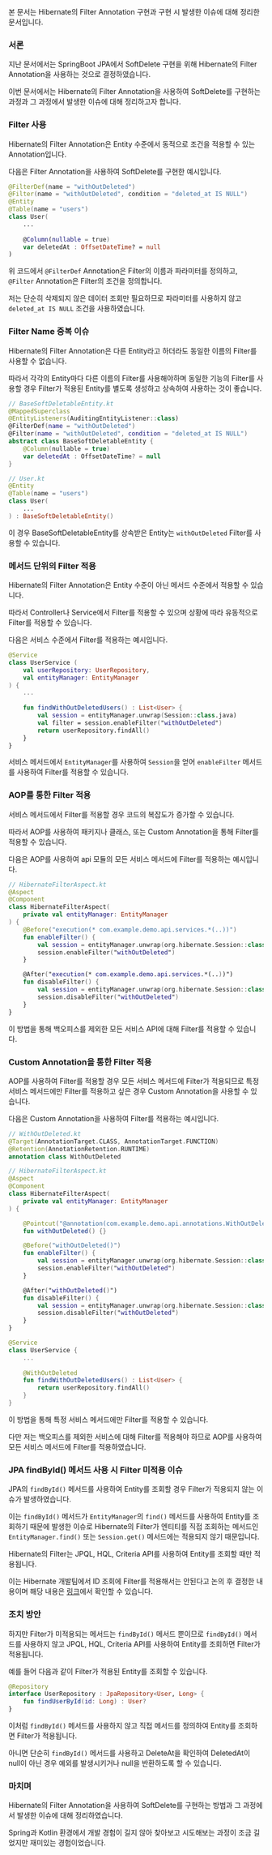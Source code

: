 본 문서는 Hibernate의 Filter Annotation 구현과 구현 시 발생한 이슈에 대해 정리한 문서입니다.

### 서론

지난 문서에서는 SpringBoot JPA에서 SoftDelete 구현을 위해 Hibernate의 Filter Annotation을 사용하는 것으로 결정하였습니다.

이번 문서에서는 Hibernate의 Filter Annotation을 사용하여 SoftDelete를 구현하는 과정과 그 과정에서 발생한 이슈에 대해 정리하고자 합니다.

### Filter 사용

Hibernate의 Filter Annotation은 Entity 수준에서 동적으로 조건을 적용할 수 있는 Annotation입니다.

다음은 Filter Annotation을 사용하여 SoftDelete를 구현한 예시입니다.

```kotlin
@FilterDef(name = "withOutDeleted")
@Filter(name = "withOutDeleted", condition = "deleted_at IS NULL")
@Entity
@Table(name = "users")
class User(
    ...
    
    @Column(nullable = true)
    var deletedAt : OffsetDateTime? = null
)
```

위 코드에서 `@FilterDef` Annotation은 Filter의 이름과 파라미터를 정의하고, `@Filter` Annotation은 Filter의 조건을 정의합니다.

저는 단순히 삭제되지 않은 데이터 조회만 필요하므로 파라미터를 사용하지 않고 `deleted_at IS NULL` 조건을 사용하였습니다.

### Filter Name 중복 이슈

Hibernate의 Filter Annotation은 다른 Entity라고 하더라도 동일한 이름의 Filter를 사용할 수 없습니다.

따라서 각각의 Entity마다 다른 이름의 Filter를 사용해야하며 동일한 기능의 Filter를 사용할 경우 Filter가 적용된 Entity를 별도록 생성하고 상속하여 사용하는 것이 좋습니다.

```kotlin
// BaseSoftDeletableEntity.kt
@MappedSuperclass
@EntityListeners(AuditingEntityListener::class)
@FilterDef(name = "withOutDeleted")
@Filter(name = "withOutDeleted", condition = "deleted_at IS NULL")
abstract class BaseSoftDeletableEntity {
    @Column(nullable = true)
    var deletedAt : OffsetDateTime? = null
}
```

```kotlin
// User.kt
@Entity
@Table(name = "users")
class User(
    ...
) : BaseSoftDeletableEntity()
```

이 경우 BaseSoftDeletableEntity를 상속받은 Entity는 `withOutDeleted` Filter를 사용할 수 있습니다.

### 메서드 단위의 Filter 적용

Hibernate의 Filter Annotation은 Entity 수준이 아닌 메서드 수준에서 적용할 수 있습니다.

따라서 Controller나 Service에서 Filter를 적용할 수 있으며 상황에 따라 유동적으로 Filter를 적용할 수 있습니다.

다음은 서비스 수준에서 Filter를 적용하는 예시입니다.

```kotlin
@Service
class UserService (
    val userRepository: UserRepository,
    val entityManager: EntityManager
) {
    ...
    
    fun findWithOutDeletedUsers() : List<User> {
        val session = entityManager.unwrap(Session::class.java)
        val filter = session.enableFilter("withOutDeleted")
        return userRepository.findAll()
    }
}
```

서비스 메서드에서 `EntityManager`를 사용하여 `Session`을 얻어 `enableFilter` 메서드를 사용하여 Filter를 적용할 수 있습니다.

### AOP를 통한 Filter 적용

서비스 메서드에서 Filter를 적용할 경우 코드의 복잡도가 증가할 수 있습니다.

따라서 AOP를 사용하여 패키지나 클래스, 또는 Custom Annotation을 통해 Filter를 적용할 수 있습니다.

다음은 AOP를 사용하여 api 모듈의 모든 서비스 메서드에 Filter를 적용하는 예시입니다.

```kotlin
// HibernateFilterAspect.kt
@Aspect
@Component
class HibernateFilterAspect(
    private val entityManager: EntityManager
) {
    @Before("execution(* com.example.demo.api.services.*(..))")
    fun enableFilter() {
        val session = entityManager.unwrap(org.hibernate.Session::class.java)
        session.enableFilter("withOutDeleted")
    }

    @After("execution(* com.example.demo.api.services.*(..))")
    fun disableFilter() {
        val session = entityManager.unwrap(org.hibernate.Session::class.java)
        session.disableFilter("withOutDeleted")
    }
}
```

이 방법을 통해 백오피스를 제외한 모든 서비스 API에 대해 Filter를 적용할 수 있습니다.

### Custom Annotation을 통한 Filter 적용

AOP를 사용하여 Filter를 적용할 경우 모든 서비스 메서드에 Filter가 적용되므로 특정 서비스 메서드에만 Filter를 적용하고 싶은 경우 Custom Annotation을 사용할 수 있습니다.

다음은 Custom Annotation을 사용하여 Filter를 적용하는 예시입니다.

```kotlin
// WithOutDeleted.kt
@Target(AnnotationTarget.CLASS, AnnotationTarget.FUNCTION)
@Retention(AnnotationRetention.RUNTIME)
annotation class WithOutDeleted
```

```kotlin
// HibernateFilterAspect.kt
@Aspect
@Component
class HibernateFilterAspect(
    private val entityManager: EntityManager
) {

    @Pointcut("@annotation(com.example.demo.api.annotations.WithOutDeleted)")
    fun withOutDeleted() {}

    @Before("withOutDeleted()")
    fun enableFilter() {
        val session = entityManager.unwrap(org.hibernate.Session::class.java)
        session.enableFilter("withOutDeleted")
    }

    @After("withOutDeleted()")
    fun disableFilter() {
        val session = entityManager.unwrap(org.hibernate.Session::class.java)
        session.disableFilter("withOutDeleted")
    }
}
```

```kotlin
@Service
class UserService {
    ...
    
    @WithOutDeleted
    fun findWithOutDeletedUsers() : List<User> {
        return userRepository.findAll()
    }
}
```

이 방법을 통해 특정 서비스 메서드에만 Filter를 적용할 수 있습니다.

다만 저는 백오피스를 제외한 서비스에 대해 Filter를 적용해야 하므로 AOP를 사용하여 모든 서비스 메서드에 Filter를 적용하였습니다.

### JPA findById() 메서드 사용 시 Filter 미적용 이슈

JPA의 `findById()` 메서드를 사용하여 Entity를 조회할 경우 Filter가 적용되지 않는 이슈가 발생하였습니다.

이는 `findById()` 메서드가 `EntityManager`의 `find()` 메서드를 사용하여 Entity를 조회하기 때문에 발생한 이슈로 Hibernate의 Filter가 엔티티를 직접 조회하는 메서드인 `EntityManager.find()` 또는 `Session.get()` 메서드에는 적용되지 않기 때문입니다.

Hibernate의 Filter는 JPQL, HQL, Criteria API를 사용하여 Entity를 조회할 때만 적용됩니다.

이는 Hibernate 개발팀에서 ID 조회에 Filter를 적용해서는 안된다고 논의 후 결정한 내용이며 해당 내용은 [링크](https://discourse.hibernate.org/t/find-by-id-and-filters/7632)에서 확인할 수 있습니다.

### 조치 방안

하지만 Filter가 미적용되는 메서드는 `findById()` 메서드 뿐이므로 `findById()` 메서드를 사용하지 않고 JPQL, HQL, Criteria API를 사용하여 Entity를 조회하면 Filter가 적용됩니다.

예를 들어 다음과 같이 Filter가 적용된 Entity를 조회할 수 있습니다.

```kotlin
@Repository
interface UserRepository : JpaRepository<User, Long> {
    fun findUserById(id: Long) : User?
}
```

이처럼 `findById()` 메서드를 사용하지 않고 직접 메서드를 정의하여 Entity를 조회하면 Filter가 적용됩니다.

아니면 단순히 `findById()` 메서드를 사용하고 DeleteAt을 확인하여 DeletedAt이 null이 아닌 경우 예외를 발생시키거나 null을 반환하도록 할 수 있습니다.

### 마치며

Hibernate의 Filter Annotation을 사용하여 SoftDelete를 구현하는 방법과 그 과정에서 발생한 이슈에 대해 정리하였습니다.

Spring과 Kotlin 환경에서 개발 경험이 길지 않아 찾아보고 시도해보는 과정이 조금 길었지만 재미있는 경험이었습니다.